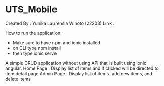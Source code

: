 # UTS_Mobile

Created By :
Yunika Laurensia Winoto (22203)
Link : 

How to run the application:
- Make sure to have npm and ionic installed 
- on CLI type npm install
- then type ionic serve 

A simple CRUD application without using API that is built using ionic angular.
Home Page : Display list of items and if clicked will be directed to item detail page 
Admin Page : Display list of items, add new items, and delete items 
